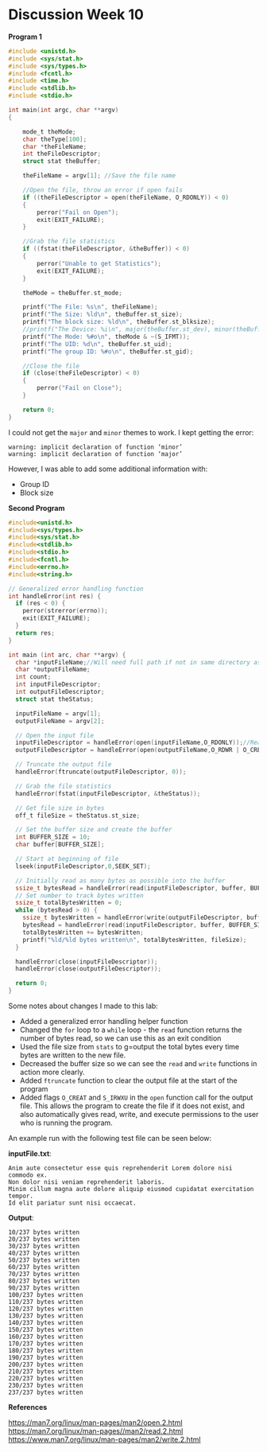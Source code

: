 # Discussion Week 10

**Program 1**

```c
#include <unistd.h>
#include <sys/stat.h>
#include <sys/types.h>
#include <fcntl.h>
#include <time.h>
#include <stdlib.h>
#include <stdio.h>

int main(int argc, char **argv)
{

    mode_t theMode;
    char theType[100];
    char *theFileName;
    int theFileDescriptor;
    struct stat theBuffer;

    theFileName = argv[1]; //Save the file name

    //Open the file, throw an error if open fails
    if ((theFileDescriptor = open(theFileName, O_RDONLY)) < 0)
    {
        perror("Fail on Open");
        exit(EXIT_FAILURE);
    }

    //Grab the file statistics
    if ((fstat(theFileDescriptor, &theBuffer)) < 0)
    {
        perror("Unable to get Statistics");
        exit(EXIT_FAILURE);
    }

    theMode = theBuffer.st_mode;

    printf("The File: %s\n", theFileName);
    printf("The Size: %ld\n", theBuffer.st_size);
    printf("The block size: %ld\n", theBuffer.st_blksize);
    //printf("The Device: %i\n", major(theBuffer.st_dev), minor(theBuffer.st_dev));
    printf("The Mode: %#o\n", theMode & ~(S_IFMT));
    printf("The UID: %d\n", theBuffer.st_uid);
    printf("The group ID: %#o\n", theBuffer.st_gid);

    //Close the file
    if (close(theFileDescriptor) < 0)
    {
        perror("Fail on Close");
    }

    return 0;
}
```

I could not get the `major` and `minor` themes to work. I kept getting the error:

```
warning: implicit declaration of function ‘minor’
warning: implicit declaration of function ‘major’
```

However, I was able to add some additional information with:
- Group ID
- Block size

**Second Program**

```c
#include<unistd.h>
#include<sys/types.h>
#include<sys/stat.h>
#include<stdlib.h>
#include<stdio.h>
#include<fcntl.h>
#include<errno.h>
#include<string.h>

// Generalized error handling function
int handleError(int res) {
  if (res < 0) {
    perror(strerror(errno));
    exit(EXIT_FAILURE);
  }
  return res;
}

int main (int arc, char **argv) {
  char *inputFileName;//Will need full path if not in same directory as the exe!
  char *outputFileName;
  int count;
  int inputFileDescriptor;
  int outputFileDescriptor;
  struct stat theStatus;

  inputFileName = argv[1];
  outputFileName = argv[2];

  // Open the input file
  inputFileDescriptor = handleError(open(inputFileName,O_RDONLY));//Read only
  outputFileDescriptor = handleError(open(outputFileName,O_RDWR | O_CREAT, S_IRWXU));

  // Truncate the output file
  handleError(ftruncate(outputFileDescriptor, 0));

  // Grab the file statistics
  handleError(fstat(inputFileDescriptor, &theStatus));

  // Get file size in bytes
  off_t fileSize = theStatus.st_size;

  // Set the buffer size and create the buffer
  int BUFFER_SIZE = 10;
  char buffer[BUFFER_SIZE];

  // Start at beginning of file
  lseek(inputFileDescriptor,0,SEEK_SET);

  // Initially read as many bytes as possible into the buffer
  ssize_t bytesRead = handleError(read(inputFileDescriptor, buffer, BUFFER_SIZE));
  // Set number to track bytes written
  ssize_t totalBytesWritten = 0;
  while (bytesRead > 0) {
    ssize_t bytesWritten = handleError(write(outputFileDescriptor, buffer, bytesRead));
    bytesRead = handleError(read(inputFileDescriptor, buffer, BUFFER_SIZE));
    totalBytesWritten += bytesWritten;
    printf("%ld/%ld bytes written\n", totalBytesWritten, fileSize);
  }

  handleError(close(inputFileDescriptor));
  handleError(close(outputFileDescriptor));

  return 0;
}
```

Some notes about changes I made to this lab:

- Added a generalized error handling helper function
- Changed the `for` loop to a `while` loop - the `read` function returns the number of bytes read, so we can use this as an exit condition
- Used the file size from `stats` to g=output the total bytes every time bytes are written to the new file.
- Decreased the buffer size so we can see the `read` and `write` functions in action more clearly.
- Added `ftruncate` function to clear the output file at the start of the program
- Added flags `O_CREAT` and `S_IRWXU` in the `open` function call for the output file. This allows the program to create the file if it does not exist, and also automatically gives read, write, and execute permissions to the user who is running the program.

An example run with the following test file can be seen below:

**inputFile.txt**:

```
Anim aute consectetur esse quis reprehenderit Lorem dolore nisi commodo ex. 
Non dolor nisi veniam reprehenderit laboris. 
Minim cillum magna aute dolore aliquip eiusmod cupidatat exercitation tempor.
Id elit pariatur sunt nisi occaecat.
```

**Output**:

```
10/237 bytes written
20/237 bytes written
30/237 bytes written
40/237 bytes written
50/237 bytes written
60/237 bytes written
70/237 bytes written
80/237 bytes written
90/237 bytes written
100/237 bytes written
110/237 bytes written
120/237 bytes written
130/237 bytes written
140/237 bytes written
150/237 bytes written
160/237 bytes written
170/237 bytes written
180/237 bytes written
190/237 bytes written
200/237 bytes written
210/237 bytes written
220/237 bytes written
230/237 bytes written
237/237 bytes written
```

**References**

https://man7.org/linux/man-pages/man2/open.2.html
https://man7.org/linux/man-pages//man2/read.2.html
https://www.man7.org/linux/man-pages/man2/write.2.html